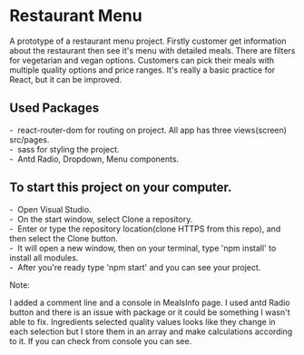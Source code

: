 <h1>Restaurant Menu</h1>

A prototype of a restaurant menu project. Firstly customer get information about the restaurant then see it's menu with detailed meals. There are filters for vegetarian and vegan options. Customers can pick their meals with multiple quality options and price ranges. It's really a basic practice for React, but it can be improved.

<h2>Used Packages</h2>
- &nbsp;react-router-dom for routing on project. All app has three views(screen) src/pages.<br>
- &nbsp;sass for styling the project.<br>
- &nbsp;Antd Radio, Dropdown, Menu components. <br>

<h2>To start this project on your computer. </h2>
- &nbsp;Open Visual Studio.<br>
- &nbsp;On the start window, select Clone a repository.<br>
- &nbsp;Enter or type the repository location(clone HTTPS from this repo), and then select the Clone button.<br>
- &nbsp;It will open a new window, then on your terminal, type 'npm install' to install all modules.<br>
- &nbsp;After you're ready type 'npm start' and you can see your project.


<p>Note: </p>
I added a comment line and a console in MealsInfo page. I used antd Radio button and there is an issue with package or it could be something I wasn't able to fix. Ingredients selected quality values looks like they change in each selection but I store them in an array and make calculations according to it. If you can check from console you can see.
